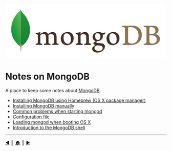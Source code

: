 <img src="README/img/logo.png" width="500" />

# Notes on MongoDB
A place to keep some notes about [MongoDB][1].

* [Installing MongoDB using Homebrew (OS X package manager)][2]
* [Installing MongoDB manually][3]
* [Common problems when starting mongod][4]
* [Configuration file][5]
* [Loading mongod when booting OS X][6]
* [Introduction to the MongoDB shell][7]


---
[:arrow_backward:][back] ║ [:house:][home] ║ [:arrow_forward:][next]

<!-- navigation -->
[home]: #
[back]: #
[next]: README/homebrew_installation.md

<!-- links -->
[1]: https://www.mongodb.org/
[2]: README/homebrew_installation.md
[3]: README/manual_installation.md
[4]: README/problems_starting_mongod.md
[5]: README/configuration.md
[6]: README/agent_mongod.md
[7]: README/intro_shell.md

